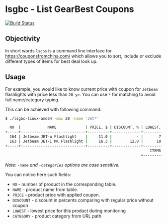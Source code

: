 # lsgbc - List GearBest Coupons
[![Build Status](https://travis-ci.org/krasoffski/lsgbc.svg?branch=master)](https://travis-ci.org/krasoffski/lsgbc)

## Objectivity
In short words `lsgbs` is a command line interface for
https://couponsfromchina.com/ which allows you to sort, include or exclude
different types of items for best deal look up.

## Usage

For example, you would like to know current price with coupon for `Jetbeam`
flashlights with price less than `20 ye`. You can use `*` for matching to avoid
full name/category typing.

This can be achieved with following command:

```bash
$ ./lsgbc-linux-amd64 -max 20 -name 'Jet*'

  NO  |            NAME             | PRICE, $ | DISCOUNT, % | LOWEST, $ |    CATEGORY
+-----+-----------------------------+----------+-------------+-----------+-----------------+
  164 | Jetbeam JET-u Flashlight    |     11.0 |           - |       7.0 | led-flashlights
  163 | Jetbeam JET-I MK Flashlight |     16.3 |        12.0 |      10.0 | led-flashlights
+-----+-----------------------------+----------+-------------+-----------+-----------------+
                                                                 ITEMS   |        2
                                                             +-----------+-----------------+
```

_Note: `-name` and `-categories` options are case sensitive._

You can notice here such fields:

 - `NO` - number of product in the corresponding table.
 - `NAME` - product name from table.
 - `PRICE` - product price with applied coupon.
 - `DISCOUNT` - discount in percents comparing with regular price without coupon
 - `LOWEST` - lowest price for this product during monitoring
 - `CATEGORY` - product category from URL path
